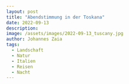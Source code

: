 ```yaml
---
layout: post
title: "Abendstimmung in der Toskana"
date: 2022-09-13
description: 
image: /assets/images/2022-09-13_tuscany.jpg
author: Johannes Zaia
tags: 
  - Landschaft
  - Natur
  - Italien
  - Reisen
  - Nacht
---
```

